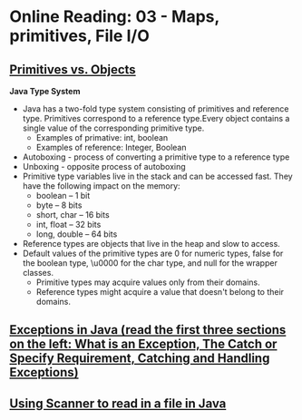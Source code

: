# Online Reading: 03 - Maps, primitives, File I/O

## [Primitives vs. Objects](https://www.baeldung.com/java-primitives-vs-objects) 

**Java Type System**
* Java has a two-fold type system consisting of primitives and reference type. Primitives correspond to a reference type.Every object contains a single value of the corresponding primitive type. 
  - Examples of primative: int, boolean
  - Examples of reference: Integer, Boolean
* Autoboxing - process of converting a primitive type to a reference type 
* Unboxing - opposite process of autoboxing
* Primitive type variables live in the stack and can be accessed fast. They have the following impact on the memory:
  - boolean – 1 bit
  - byte – 8 bits
  - short, char – 16 bits
  - int, float – 32 bits
  - long, double – 64 bits
* Reference types are objects that live in the heap and slow to access.
* Default values of the primitive types are 0 for numeric types, false for the boolean type, \u0000 for the char type, and null for the wrapper classes. 
  - Primitive types may acquire values only from their domains.
  - Reference types might acquire a value that doesn't belong to their domains.  

## [Exceptions in Java (read the first three sections on the left: What is an Exception, The Catch or Specify Requirement, Catching and Handling Exceptions)](https://docs.oracle.com/javase/tutorial/essential/exceptions/index.html)


## [Using Scanner to read in a file in Java](https://docs.oracle.com/javase/tutorial/essential/io/scanning.html)